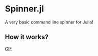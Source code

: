 # Spinner.jl
A very basic command line spinner for Julia!

## How it works?
[GIF](http://g.recordit.co/q3jO5VMeSj.gif)
